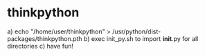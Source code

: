 # thinkpython

a) echo "/home/user/thinkpython" > /usr/python/dist-packages/thinkpython.pth
b) exec init_py.sh to import __init__.py for all directories
c) have fun!
